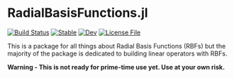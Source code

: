 # RadialBasisFunctions.jl

[![Build Status](https://img.shields.io/github/actions/workflow/status/kylebeggs/RadialBasisFunctions.jl/CI.yml?branch=master)](https://github.com/kylebeggs/RadialBasisFunctions.jl/actions)
[![Stable](https://img.shields.io/badge/docs-stable-blue.svg)](https://kylebeggs.github.io/RadialBasisFunctions.jl/stable)
[![Dev](https://img.shields.io/badge/docs-dev-blue.svg)](https://kylebeggs.github.io/RadialBasisFunctions.jl/dev)
[![License File](https://img.shields.io/badge/license-MIT-blue)](https://github.com/kylebeggs/RadialBasisFunctions.jl/blob/master/LICENSE)

This is a package for all things about Radial Basis Functions (RBFs) but the majority of the package is dedicated to building linear operators with RBFs.

**Warning - This is not ready for prime-time use yet. Use at your own risk.**
